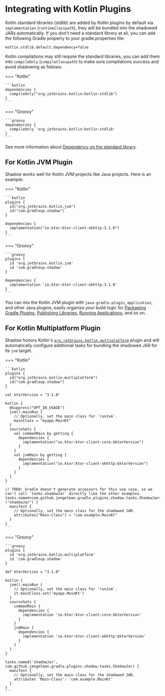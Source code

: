 # Integrating with Kotlin Plugins

Kotlin standard libraries (stdlib) are added by Kotlin plugins by default via `implementation` (`runtimeClasspath`),
they will be bundled into the shadowed JARs automatically.
If you don't need a standard library at all, you can add the following Gradle property to your gradle.properties file:

```properties
kotlin.stdlib.default.dependency=false
```

Kotlin compilations may still require the standard libraries, you can add them into `compileOnly` (`compileClasspath`)
to make sure compilations success and avoid shadowing as follows:

=== "Kotlin"

    ```kotlin
    dependencies {
      compileOnly("org.jetbrains.kotlin:kotlin-stdlib")
    }
    ```

=== "Groovy"

    ```groovy
    dependencies {
      compileOnly 'org.jetbrains.kotlin:kotlin-stdlib'
    }
    ```

See more information about
[Dependency on the standard library](https://kotlinlang.org/docs/gradle-configure-project.html#dependency-on-the-standard-library).

## For Kotlin JVM Plugin

Shadow works well for Kotlin JVM projects like Java projects. Here is an example:

=== "Kotlin"

    ```kotlin
    plugins {
      id("org.jetbrains.kotlin.jvm")
      id("com.gradleup.shadow")
    }

    dependencies {
      implementation("io.ktor:ktor-client-okhttp:3.1.0")
    }
    ```

=== "Groovy"

    ```groovy
    plugins {
      id 'org.jetbrains.kotlin.jvm'
      id 'com.gradleup.shadow'
    }

    dependencies {
      implementation 'io.ktor:ktor-client-okhttp:3.1.0'
    }
    ```

You can mix the Kotlin JVM plugin with `java-gradle-plugin`, `application`, and other Java plugins,
easily organize your build logic for
[Packaging Gradle Plugins](../gradle-plugins/README.md), [Publishing Libraries](../publishing/README.md),
[Running Applications](../application-plugin/README.md), and so on.

## For Kotlin Multiplatform Plugin

Shadow honors Kotlin's [`org.jetbrains.kotlin.multiplatform`][org.jetbrains.kotlin.multiplatform] plugin and will
automatically configure additional tasks for bundling the shadowed JAR for its `jvm` target.

=== "Kotlin"

    ```kotlin
    plugins {
      id("org.jetbrains.kotlin.multiplatform")
      id("com.gradleup.shadow")
    }

    val ktorVersion = "3.1.0"

    kotlin {
      @Suppress("OPT_IN_USAGE")
      jvm().mainRun {
        // Optionally, set the main class for `runJvm`.
        mainClass = "myapp.MainKt"
      }
      sourceSets {
        val commonMain by getting {
          dependencies {
            implementation("io.ktor:ktor-client-core:$ktorVersion")
          }
        }
        val jvmMain by getting {
          dependencies {
            implementation("io.ktor:ktor-client-okhttp:$ktorVersion")
          }
        }
      }
    }

    // TODO: Gradle doesn't generate accessors for this use case, so we can't call `tasks.shadowJar` directly like the other examples.
    tasks.named<com.github.jengelman.gradle.plugins.shadow.tasks.ShadowJar>("shadowJar") {
      manifest {
        // Optionally, set the main class for the shadowed JAR.
        attributes["Main-Class"] = "com.example.MainKt"
      }
    }
    ```

=== "Groovy"

    ```groovy
    plugins {
      id 'org.jetbrains.kotlin.multiplatform'
      id 'com.gradleup.shadow'
    }

    def ktorVersion = "3.1.0"

    kotlin {
      jvm().mainRun {
        // Optionally, set the main class for `runJvm`.
        it.mainClass.set('myapp.MainKt')
      }
      sourceSets {
        commonMain {
          dependencies {
            implementation 'io.ktor:ktor-client-core:$ktorVersion'
          }
        }
        jvmMain {
          dependencies {
            implementation 'io.ktor:ktor-client-okhttp:$ktorVersion'
          }
        }
      }
    }

    tasks.named('shadowJar', com.github.jengelman.gradle.plugins.shadow.tasks.ShadowJar) {
      manifest {
        // Optionally, set the main class for the shadowed JAR.
        attributes 'Main-Class': 'com.example.MainKt'
      }
    }
    ```



[org.jetbrains.kotlin.multiplatform]: https://kotlinlang.org/docs/multiplatform-intro.html

